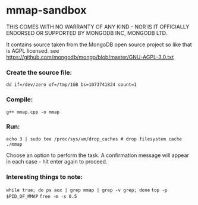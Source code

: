 # mmap-sandbox

THIS COMES WITH NO WARRANTY OF ANY KIND - NOR IS IT OFFICIALLY ENDORSED OR SUPPORTED BY MONGODB INC, MONGODB LTD.

It contains source taken from the MongoDB open source project so like that is AGPL licensed. see https://github.com/mongodb/mongo/blob/master/GNU-AGPL-3.0.txt

### Create the source file:
`dd if=/dev/zero of=/tmp/1GB bs=1073741824 count=1`

### Compile:
`g++ mmap.cpp -o mmap`

### Run:
`echo 3 | sudo tee /proc/sys/vm/drop_caches # drop filesystem cache`
`./mmap`

Choose an option to perform the task. A confirmation message will appear in each case - hit enter again to proceed.

### Interesting things to note:
`while true; do ps aux | grep mmap | grep -v grep; done`
`top -p $PID_OF_MMAP`
`free -m -s 0.5`
